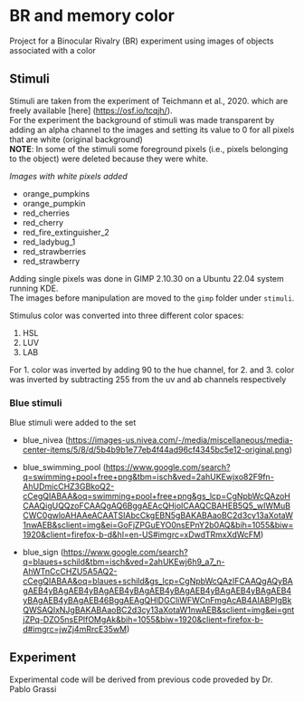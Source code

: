 # BR and memory color

Project for a Binocular Rivalry (BR) experiment using images of objects associated with a color

## Stimuli
Stimuli are taken from the experiment of Teichmann et al., 2020. which are freely available [here] (https://osf.io/tcqjh/).<br>
For the experiment the background of stimuli was made transparent by adding an alpha channel to the images and setting its value to 0 for all pixels that are white (original background)<br>
**NOTE**: In some of the stimuli some foreground pixels (i.e., pixels belonging to the object) were deleted because they were white.<br>

*Images with white pixels added*<br>
- orange_pumpkins<br>
- orange_pumpkin<br>
- red_cherries<br>
- red_cherry<br>
- red_fire_extinguisher_2<br>
- red_ladybug_1<br>
- red_strawberries<br>
- red_strawberry<br>

Adding single pixels was done in GIMP 2.10.30 on a Ubuntu 22.04 system running KDE.<br>
The images before manipulation are moved to the `gimp` folder under `stimuli`.

Stimulus color was converted into three different color spaces:<br>
1. HSL<br>
2. LUV<br>
3. LAB<br>

For 1. color was inverted by adding 90 to the hue channel, for 2. and 3. color was inverted by subtracting 255 from the uv and ab channels respectively

### Blue stimuli
Blue stimuli were added to the set<br>
- blue_nivea (https://images-us.nivea.com/-/media/miscellaneous/media-center-items/5/8/d/5b4b9b1e77eb4f44ad96cf4345bc5e12-original.png)<br>

- blue_swimming_pool (https://www.google.com/search?q=swimming+pool+free+png&tbm=isch&ved=2ahUKEwjxo82F9fn-AhUDmicCHZ3GBkoQ2-cCegQIABAA&oq=swimming+pool+free+png&gs_lcp=CgNpbWcQAzoHCAAQigUQQzoFCAAQgAQ6BggAEAcQHjoICAAQCBAHEB5Q5_wIWMuBCWC0gwloAHAAeACAATSIAbcCkgEBN5gBAKABAaoBC2d3cy13aXotaW1nwAEB&sclient=img&ei=GoFjZPGuEYO0nsEPnY2b0AQ&bih=1055&biw=1920&client=firefox-b-d&hl=en-US#imgrc=xDwdTRmxXdWcFM)<br>

- blue_sign (https://www.google.com/search?q=blaues+schild&tbm=isch&ved=2ahUKEwj6h9_a7_n-AhWTnCcCHZU5A5AQ2-cCegQIABAA&oq=blaues+schild&gs_lcp=CgNpbWcQAzIFCAAQgAQyBAgAEB4yBAgAEB4yBAgAEB4yBAgAEB4yBAgAEB4yBAgAEB4yBAgAEB4yBAgAEB4yBAgAEB46BggAEAgQHlDGCliWFWCnFmgAcAB4AIABPIgBkQWSAQIxNJgBAKABAaoBC2d3cy13aXotaW1nwAEB&sclient=img&ei=gntjZPq-DZO5nsEPlfOMgAk&bih=1055&biw=1920&client=firefox-b-d#imgrc=jwZj4mRrcE35wM)

## Experiment
Experimental code will be derived from previous code proveded by Dr. Pablo Grassi
